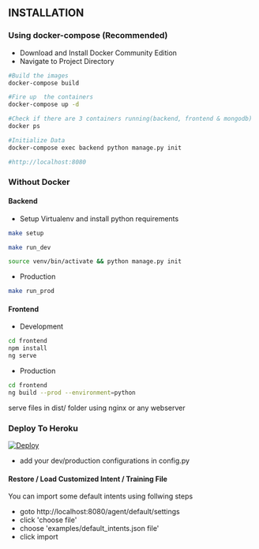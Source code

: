 ## INSTALLATION


### Using docker-compose (Recommended) 
* Download and Install Docker Community Edition
* Navigate to Project Directory  

```sh
#Build the images
docker-compose build

#Fire up  the containers
docker-compose up -d

#Check if there are 3 containers running(backend, frontend & mongodb)
docker ps

#Initialize Data
docker-compose exec backend python manage.py init

#http://localhost:8080
```


### Without Docker

#### Backend

* Setup Virtualenv and install python requirements

```sh
make setup

make run_dev

source venv/bin/activate && python manage.py init
```
* Production

```sh
make run_prod
```

#### Frontend

* Development

```sh
cd frontend
npm install
ng serve
```

* Production

```sh
cd frontend
ng build --prod --environment=python
```
serve files in dist/ folder using nginx or any webserver

### Deploy To Heroku
[![Deploy](https://www.herokucdn.com/deploy/button.png)](https://heroku.com/deploy)

* add your dev/production configurations in config.py


#### Restore / Load Customized Intent / Training File
You can import some default intents using follwing steps

- goto http://localhost:8080/agent/default/settings
- click 'choose file'
- choose 'examples/default_intents.json file'
- click import

